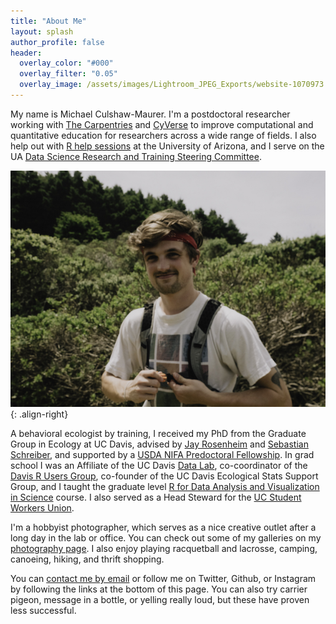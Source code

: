 ```yaml
---
title: "About Me"
layout: splash
author_profile: false
header:
  overlay_color: "#000"
  overlay_filter: "0.05"
  overlay_image: /assets/images/Lightroom_JPEG_Exports/website-1070973.jpg
---
```

My name is Michael Culshaw-Maurer. I'm a postdoctoral researcher working with [The Carpentries](https://carpentries.org/) and [CyVerse](https://cyverse.org/) to improve computational and quantitative education for researchers across a wide range of fields. I also help out with [R help sessions](https://jcoliver.github.io/learn-r/schedule) at the University of Arizona, and I serve on the UA [Data Science Research and Training Steering Committee](https://datascience.arizona.edu/steering-committee). 

![image-center](/assets/images/Lightroom_JPEG_Exports/website-1080864-3.jpg){: .align-right}

A behavioral ecologist by training, I received my PhD from the Graduate Group in Ecology at UC Davis, advised by [Jay Rosenheim](https://rosenheim.faculty.ucdavis.edu/) and [Sebastian Schreiber](http://www.eve.ucdavis.edu/sschreiber/), and supported by a [USDA NIFA Predoctoral Fellowship](https://nifa.usda.gov/funding-opportunity/agriculture-and-food-research-initiative-education-workforce-development). In grad school I was an Affiliate of the UC Davis [Data Lab](http://datascience.ucdavis.edu/), co-coordinator of the [Davis R Users Group](https://d-rug.github.io/), co-founder of the UC Davis Ecological Stats Support Group, and I taught the graduate level [R for Data Analysis and Visualization in Science](https://mcmaurer.github.io/R-DAVIS-3.0/index.html) course. I also served as a Head Steward for the [UC Student Workers Union](http://www.uaw2865.org/).

I'm a hobbyist photographer, which serves as a nice creative outlet after a long day in the lab or office. You can check out some of my galleries on my [photography page](https://mcmaurer.github.io/Photography/). I also enjoy playing racquetball and lacrosse, camping, canoeing, hiking, and thrift shopping.

You can [contact me by email](https://mcmaurer.github.io/Email_Me/) or follow me on Twitter, Github, or Instagram by following the links at the bottom of this page. You can also try carrier pigeon, message in a bottle, or yelling really loud, but these have proven less successful.

